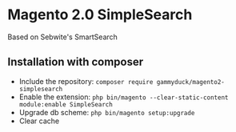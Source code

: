 # Magento 2.0 SimpleSearch

Based on Sebwite's SmartSearch

## Installation with composer
* Include the repository: `composer require gammyduck/magento2-simplesearch`
* Enable the extension: `php bin/magento --clear-static-content module:enable SimpleSearch`
* Upgrade db scheme: `php bin/magento setup:upgrade`
* Clear cache

